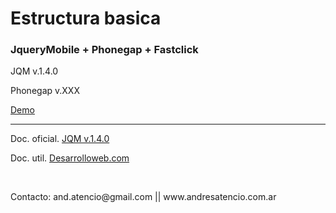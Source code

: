 <h1>Estructura basica</h1>
<h3>JqueryMobile + Phonegap + Fastclick</h3>
<p>JQM v.1.4.0</p>
<p>Phonegap v.XXX</p>
<p><a href="http://andresatencio.github.io/EstructuraApp">Demo</a></p>
<hr>
<p>Doc. oficial. <a href="http://demos.jquerymobile.com/1.4.0/">JQM v.1.4.0</a></p>
<p>Doc. util. <a href="http://www.desarrolloweb.com/manuales/manual-jquery-mobile.html">Desarrolloweb.com</a></p>
<br>
<p>Contacto: and.atencio@gmail.com || www.andresatencio.com.ar</p>